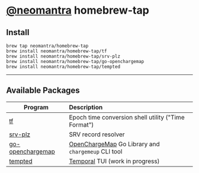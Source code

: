 # [@neomantra](https://github.com/neomantra) homebrew-tap

## Install
```
brew tap neomantra/homebrew-tap
brew install neomantra/homebrew-tap/tf
brew install neomantra/homebrew-tap/srv-plz
brew install neomantra/homebrew-tap/go-openchargemap
brew install neomantra/homebrew-tap/tempted
```

----

## Available Packages

| Program |Description |
| ----------- | :--------------- |
| [tf](https://github.com/neomantra/tf) |Epoch time conversion shell utility ("Time Format") |
| [srv-plz](https://github.com/neomantra/srv-plz) |SRV record resolver |
| [go-openchargemap](https://github.com/neomantra/go-openchargemap) |[OpenChargeMap](https://openchargemap.org) Go Library and `chargemeup` CLI tool |
| [tempted](https://github.com/neomantra/tempted) |[Temporal](https://temporal.io) TUI (work in progress) |
